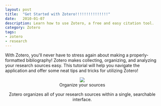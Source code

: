```yaml
---
layout: post
title:  "Get Started with Zotero!!!!!!!!!!!!!!!"
date:   2010-01-07
description: Learn how to use Zotero, a free and easy citation tool. 
category: Zotero
tags:
- zotero
- research 
---
```


<p class="intro">With Zotero, you'll never have to stress again about making a properly-formatted bibliography! Zotero makes collecting, organizing, and analyzing your research sources easy. This tutorial will help you navigate the application and offer some neat tips and tricks for utilizing Zotero!</p>

<!-- Maybe here in the "diagram" space we can put 3 cool things you can do with Zotero with just text and images? -->
<center>
  <div class="row">
    <div class="col s12 m5">
      <div class="card" style="height: 100%;">
        <div class="card-image">
          <img src="http://i.imgur.com/RuNqH56.gif">
        </div>
        <div class="card-content">
        <span class="card-title">Organize your sources</span>
        <p>Zotero organizes all of your research sources within a single, searchable interface.</p>
        </div>
      </div>
    </div>
   <!-- <div class="col s12 m4">
      <div class="card">
        <div class="card-image">
          <img src="http://lorempixel.com/400/300/nature/2">
        </div>
        <div class="card-content">
          <span class="card-title">Make in text citations</span>
          <p>With Zotero's custom toolbar, choose your style of citation, and then easily insert an in text citation.</p>
        </div>
      </div>
    </div> -->
    <div class="col s12 m5">
      <div class="card">
        <div class="card-image">
          <img src="http://i.imgur.com/srP9KnM.gif">
        </div>
        <div class="card-content">
          <span class="card-title">Make bibliographies instantly</span>
          <p>Within Zotero, you can quickly select multiple references and make a bibilography with ease.</p>
        </div>
      </div>
    </div>
  </div> </center>
            
### Give it a try:

<p class="flow-text">Want to get started? Check out our <a href="http://uclalibrary.github.io/slides/tutorial-zotero-intro.html#/" target="_blank">Zotero tutorial</a>:</p>

<center>
  <iframe class="embedbox" src="https://uclalibrary.github.io/slides/tutorial-zotero-intro.html" width="95%" height="600px"></iframe>
</center>

<ul class="collapsible" data-collapsible="expandable">
    <li>
      <div class="collapsible-header"><i class="material-icons">forum</i>Want to talk about it? Set up a <em>free research consultation</em> to get help developing your ideas:</div>
      <div class="collapsible-body">
        <p>Ask a librarian <a href="http://library.ucla.edu/questions" target="_blank">24/7 chat service</a>.</p>
          <p>Set up a <a href="http://library.ucla.edu/questions" target="_blank">research consultation at a UCLA Library</a>.</p>
      </div>
    </li>
  </ul>
